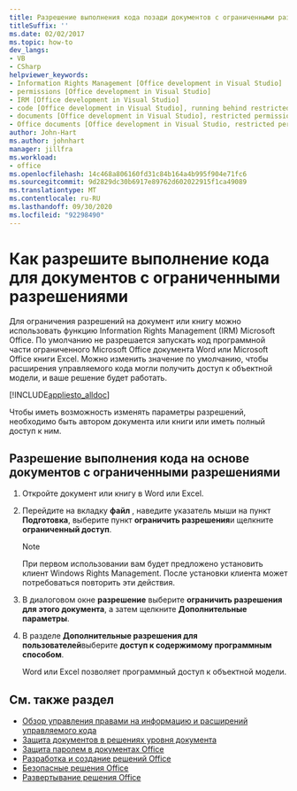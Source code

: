 ```yaml
---
title: Разрешение выполнения кода позади документов с ограниченными разрешениями
titleSuffix: ''
ms.date: 02/02/2017
ms.topic: how-to
dev_langs:
- VB
- CSharp
helpviewer_keywords:
- Information Rights Management [Office development in Visual Studio]
- permissions [Office development in Visual Studio]
- IRM [Office development in Visual Studio]
- code [Office development in Visual Studio], running behind restricted documents
- documents [Office development in Visual Studio], restricted permissions
- Office documents [Office development in Visual Studio, restricted permissions
author: John-Hart
ms.author: johnhart
manager: jillfra
ms.workload:
- office
ms.openlocfilehash: 14c468a806160fd31c84b164a4b995f904e71fc6
ms.sourcegitcommit: 9d2829dc30b6917e89762d602022915f1ca49089
ms.translationtype: MT
ms.contentlocale: ru-RU
ms.lasthandoff: 09/30/2020
ms.locfileid: "92298490"
---
```

# <a name="how-to-permit-code-to-run-behind-documents-with-restricted-permissions"></a>Как разрешите выполнение кода для документов с ограниченными разрешениями
  Для ограничения разрешений на документ или книгу можно использовать функцию Information Rights Management (IRM) Microsoft Office. По умолчанию не разрешается запускать код программной части ограниченного Microsoft Office документа Word или Microsoft Office книги Excel. Можно изменить значение по умолчанию, чтобы расширения управляемого кода могли получить доступ к объектной модели, и ваше решение будет работать.

 [!INCLUDE[appliesto_alldoc](../vsto/includes/appliesto-alldoc-md.md)]

 Чтобы иметь возможность изменять параметры разрешений, необходимо быть автором документа или книги или иметь полный доступ к ним.

## <a name="to-permit-code-to-run-behind-documents-with-restricted-permissions"></a>Разрешение выполнения кода на основе документов с ограниченными разрешениями

1. Откройте документ или книгу в Word или Excel.

2. Перейдите на вкладку **файл** , наведите указатель мыши на пункт **Подготовка**, выберите пункт **ограничить разрешения**и щелкните **ограниченный доступ**.

   > [!NOTE]
   > При первом использовании вам будет предложено установить клиент Windows Rights Management. После установки клиента может потребоваться повторить эти действия.

3. В диалоговом окне **разрешение** выберите **ограничить разрешения для этого документа**, а затем щелкните **Дополнительные параметры**.

4. В разделе **Дополнительные разрешения для пользователей**выберите **доступ к содержимому программным способом**.

   Word или Excel позволяет программный доступ к объектной модели.

## <a name="see-also"></a>См. также раздел
- [Обзор управления правами на информацию и расширений управляемого кода](../vsto/information-rights-management-and-managed-code-extensions-overview.md)
- [Защита документов в решениях уровня документа](../vsto/document-protection-in-document-level-solutions.md)
- [Защита паролем в документах Office](../vsto/password-protection-on-office-documents.md)
- [Разработка и создание решений Office](../vsto/designing-and-creating-office-solutions.md)
- [Безопасные решения Office](../vsto/securing-office-solutions.md)
- [Развертывание решения Office](../vsto/deploying-an-office-solution.md)
